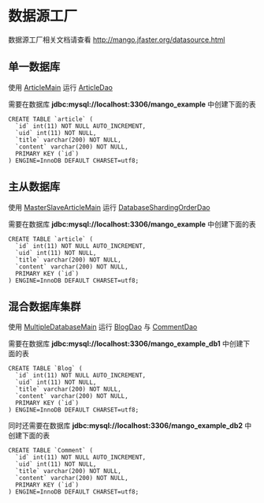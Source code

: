 数据源工厂
=========

数据源工厂相关文档请查看 http://mango.jfaster.org/datasource.html

单一数据库
---------

使用 [ArticleMain](https://github.com/jfaster/mango-example/blob/master/src/main/java/org/jfaster/mango/example/datasource/ArticleMain.java) 运行 [ArticleDao](https://github.com/jfaster/mango-example/blob/master/src/main/java/org/jfaster/mango/example/datasource/ArticleDao.java)

需要在数据库 **jdbc:mysql://localhost:3306/mango_example** 中创建下面的表

```
CREATE TABLE `article` (
  `id` int(11) NOT NULL AUTO_INCREMENT,
  `uid` int(11) NOT NULL,
  `title` varchar(200) NOT NULL,
  `content` varchar(200) NOT NULL,
  PRIMARY KEY (`id`)
) ENGINE=InnoDB DEFAULT CHARSET=utf8;
```

主从数据库
---------

使用 [MasterSlaveArticleMain](https://github.com/jfaster/mango-example/blob/master/src/main/java/org/jfaster/mango/example/datasource/MasterSlaveArticleMain.java) 运行 [DatabaseShardingOrderDao](https://github.com/jfaster/mango-example/blob/master/src/main/java/org/jfaster/mango/example/sharding/DatabaseShardingOrderDao.java)

需要在数据库 **jdbc:mysql://localhost:3306/mango_example** 中创建下面的表

```
CREATE TABLE `article` (
  `id` int(11) NOT NULL AUTO_INCREMENT,
  `uid` int(11) NOT NULL,
  `title` varchar(200) NOT NULL,
  `content` varchar(200) NOT NULL,
  PRIMARY KEY (`id`)
) ENGINE=InnoDB DEFAULT CHARSET=utf8;
```

混合数据库集群
------------

使用 [MultipleDatabaseMain](https://github.com/jfaster/mango-example/blob/master/src/main/java/org/jfaster/mango/example/datasource/MultipleDatabaseMain.java) 运行 [BlogDao](https://github.com/jfaster/mango-example/blob/master/src/main/java/org/jfaster/mango/example/datasource/BlogDao.java) 与 [CommentDao](https://github.com/jfaster/mango-example/blob/master/src/main/java/org/jfaster/mango/example/datasource/CommentDao.java)

需要在数据库 **jdbc:mysql://localhost:3306/mango_example_db1** 中创建下面的表

```
CREATE TABLE `Blog` (
  `id` int(11) NOT NULL AUTO_INCREMENT,
  `uid` int(11) NOT NULL,
  `title` varchar(200) NOT NULL,
  `content` varchar(200) NOT NULL,
  PRIMARY KEY (`id`)
) ENGINE=InnoDB DEFAULT CHARSET=utf8;
```

同时还需要在数据库 **jdbc:mysql://localhost:3306/mango_example_db2** 中创建下面的表

```
CREATE TABLE `Comment` (
  `id` int(11) NOT NULL AUTO_INCREMENT,
  `uid` int(11) NOT NULL,
  `title` varchar(200) NOT NULL,
  `content` varchar(200) NOT NULL,
  PRIMARY KEY (`id`)
) ENGINE=InnoDB DEFAULT CHARSET=utf8;
```

